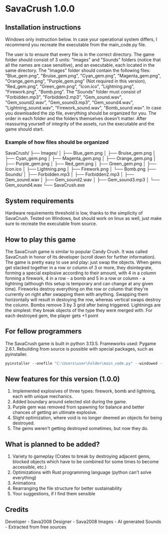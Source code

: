 # SavaCrush 1.0.0

## Installation instructions

Windows only instruction below. In case your operational system differs, I recommend you recreate the executable from the main_code.py file.

The user is to ensure that every file is in the correct directory.
The game folder should consist of 3 units: "Images" and "Sounds" folders (notice that all the names are case sensitive), and an executable, each located in the same directory. The "Images" folder should contain the following files: "Blue_gem.png", "Bruise_gem.png", "Cyan_gem.png", "Magenta_gem.png", "Orange_gem.png", "Purple_gem.png" (Not required in this version), "Red_gem.png", "Green_gem.png", "Icon.ico", "Lightning.png", "Firework.png", "Bomb.png". The "Sounds" folder must consist of "Forbidden.mp3", "Forbidden2.mp3", "Gem_sound.wav", "Gem_sound2.wav", "Gem_sound3.mp3", "Gem_sound4.wav", "Lightning_sound.wav", "Firework_sound.wav", "Bomb_sound.wav". In case you downloaded the zip file, everything should be organized for you. The order in each folder and the folders themselves doesn't matter. After reassuring yourself of integrity of the assets, run the executable and the game should start.

### Example of how files should be organized

SavaCrush/
├── Images/
│ ├── Blue_gem.png
│ ├── Bruise_gem.png
│ ├── Cyan_gem.png
│ ├── Magenta_gem.png
│ ├── Orange_gem.png
│ ├── Purple_gem.png
│ ├── Red_gem.png
│ ├── Green_gem.png
│ ├── Icon.ico
│ ├── Lightning.png
│ ├── Firework.png
│ └── Bomb.png
├── Sounds/
│ ├── Forbidden.mp3
│ ├── Forbidden2.mp3
│ ├── Gem_sound.wav
│ ├── Gem_sound2.wav
│ ├── Gem_sound3.mp3
│ └── Gem_sound4.wav
└── SavaCrush.exe

## System requirements

Hardware requirements threshold is low, thanks to the simplicity of SavaCrush. Tested on Windows, but should work on linux as well, just make sure to recreate the executable from source.

## How to play this game

The SavaCrush game is similar to popular Candy Crush. It was called SavaCrush in honor of its developer (scroll down for further information). The game is pretty easy to use and play: just swap the objects. When gems get stacked together in a row or column of 3 or more, they disintegrate, forming a special explosive according to their amount, with 4 in a column forming a firework, 4 in a row - a bomb and 5 in a row or column - a lightning (although this setup is temporary and can change at any given time). Fireworks destroy everything on the row or column that they're currently on right after swapping them with anything. Swapping them horizontally will result in destoying the row, whereas vertical swaps destroy the column. Bombs remove 3 by 3 grid after being triggered. Lightnings are the simplest: they break objects of the type they were merged with. For each destroyed gem, the player gets +1 point

## For fellow programmers

The SavaCrush game is built in python 3.13.5. Frameworks used: Pygame 2.6.1. Rebuilding from source is possible with special packages, such as pyinstaller.

```powershell
pyinstaller --onefile "C:\Users\user\Folder\main_code.py" --windowed --icon="C:\Users\user\Folder\Images\Icon.ico" --name "SavaCrush"
```

## New features for this version (1.0.0)

1. Implemented explosives of three types: firework, bomb and lightning, each with unique mechanics.
2. Added boundary around selected slot during the game.
3. Purple gem was removed from spawning for balance and better chances of getting an ultimate explosive.
4. Slight optimization, where void is no longer deemed an objects for being destroyed.
5. The gems weren't getting destroyed sometimes, but now they do.

## What is planned to be added?

1. Variety to gameplay (Crates to break by destroying adjacent gems, blocked objects which have to be combined for some times to become accessible, etc.)
2. Optimizations with Rust programming language (python can't solve everything)
3. Animations
4. Rearranging the file structure for better sustainability
5. Your suggestions, if I find them sensible

## Credits

Developer - Sava2008
Designer - Sava2008
Images - AI generated
Sounds - Extracted from free sources
